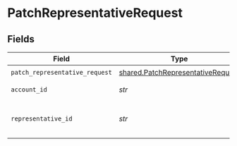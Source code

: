 # PatchRepresentativeRequest


## Fields

| Field                                                                                  | Type                                                                                   | Required                                                                               | Description                                                                            | Example                                                                                |
| -------------------------------------------------------------------------------------- | -------------------------------------------------------------------------------------- | -------------------------------------------------------------------------------------- | -------------------------------------------------------------------------------------- | -------------------------------------------------------------------------------------- |
| `patch_representative_request`                                                         | [shared.PatchRepresentativeRequest](../../models/shared/patchrepresentativerequest.md) | :heavy_check_mark:                                                                     | N/A                                                                                    |                                                                                        |
| `account_id`                                                                           | *str*                                                                                  | :heavy_check_mark:                                                                     | ID of the account                                                                      |                                                                                        |
| `representative_id`                                                                    | *str*                                                                                  | :heavy_check_mark:                                                                     | ID of the representative                                                               | ec7e1848-dc80-4ab0-8827-dd7fc0737b43                                                   |